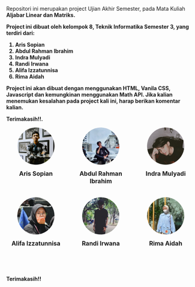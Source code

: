 Repositori ini merupakan project Ujian Akhir Semester, pada Mata Kuliah <b>Aljabar Linear dan Matriks<b>.

Project ini dibuat oleh kelompok 8, Teknik Informatika Semester 3, yang terdiri dari:
1. Aris Sopian
2. Abdul Rahman Ibrahim
3. Indra Mulyadi
4. Randi Irwana
5. Alifa Izzatunnisa
6. Rima Aidah

Project ini akan dibuat dengan menggunakan HTML, Vanila CSS, Javascript dan kemungkinan menggunakan Math API.
Jika kalian menemukan kesalahan pada project kali ini, harap berikan komentar kalian.

Terimakasih!!.
    <div style="display: flex; flex-direction: column; align-items: center;">
    <div style="display: flex; justify-content: center; gap: 15px; width: 100%; margin-bottom: 20px;">
        <div style="text-align: center; flex: 1;">
            <img src="/img/profile/ars.png" alt="M1" style="width: 100px; height: 100px; border-radius: 50%;">
            <h2 style="margin-top: 10px; font-size: 16px;"><span>Aris Sopian</span></h2>
        </div>
        <div style="text-align: center; flex: 1;">
            <img src="/img/profile/abdl.png" alt="M2" style="width: 100px; height: 100px; border-radius: 50%;">
            <h2 style="margin-top: 10px; font-size: 16px;"><span>Abdul Rahman Ibrahim</span></h2>
        </div>
        <div style="text-align: center; flex: 1;">
            <img src="/img/profile/indr.png" alt="M3" style="width: 100px; height: 100px; border-radius: 50%;">
            <h2 style="margin-top: 10px; font-size: 16px;"><span>Indra Mulyadi</span></h2>
        </div>
    </div>
    <div style="display: flex; justify-content: center; gap: 15px; width: 100%; margin-bottom: 20px;">
        <div style="text-align: center; flex: 1;">
            <img src="/img/profile/alf.png" alt="M4" style="width: 100px; height: 100px; border-radius: 50%;">
            <h2 style="margin-top: 10px; font-size: 16px;"><span>Alifa Izzatunnisa</span></h2>
        </div>
        <div style="text-align: center; flex: 1;">
            <img src="/img/profile/rnd.png" alt="M5" style="width: 100px; height: 100px; border-radius: 50%;">
            <h2 style="margin-top: 10px; font-size: 16px;"><span>Randi Irwana</span></h2>
        </div>
        <div style="text-align: center; flex: 1;">
            <img src="/img/profile/rm.png" alt="M6" style="width: 100px; height: 100px; border-radius: 50%;">
            <h2 style="margin-top: 10px; font-size: 16px;"><span>Rima Aidah</span></h2>
        </div>
    </div>
</div>

Terimakasih!!